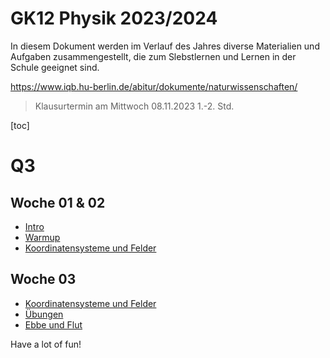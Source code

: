 GK12 Physik 2023/2024
======================

In diesem Dokument werden im Verlauf des Jahres diverse Materialien und Aufgaben zusammengestellt, die zum Slebstlernen und Lernen in der Schule geeignet sind.

https://www.iqb.hu-berlin.de/abitur/dokumente/naturwissenschaften/

> Klausurtermin am Mittwoch 08.11.2023 1.-2. Std.

[toc]

# Q3

## Woche 01 & 02

- [Intro](./00_Intro.slides.md)
- [Warmup](./01_Diskussion_Fachartikel.md)
- [Koordinatensysteme und Felder](./01_Koordinatensysteme_Felder.md)

## Woche 03
- [Koordinatensysteme und Felder](./01_Koordinatensysteme_Felder.md)
- [Übungen](./01_Übungen.md)
- [Ebbe und Flut](./02_Ebbe_und_Flut.md)



Have a lot of fun!
